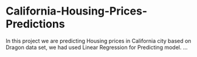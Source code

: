 # California-Housing-Prices-Predictions
In this project we are predicting Housing prices in California city based on Dragon data set, we had used Linear Regression for Predicting model.
...
